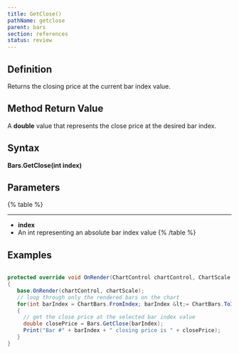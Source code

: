 ```yaml
---
title: GetClose()
pathName: getclose
parent: bars
section: references
status: review
---
```


## Definition

Returns the closing price at the current bar index value.

## Method Return Value

A **double** value that represents the close price at the desired bar index.

## Syntax

**Bars.GetClose(int index)**

## Parameters

{% table %}

---

* **index**
* An int representing an absolute bar index value
{% /table %}

## Examples

```csharp

protected override void OnRender(ChartControl chartControl, ChartScale chartScale)
{
   base.OnRender(chartControl, chartScale);
   // loop through only the rendered bars on the chart
   for(int barIndex = ChartBars.FromIndex; barIndex &lt;= ChartBars.ToIndex; barIndex++)
   {
     // get the close price at the selected bar index value
     double closePrice = Bars.GetClose(barIndex);
     Print("Bar #" + barIndex + " closing price is " + closePrice);
   }
}

```
